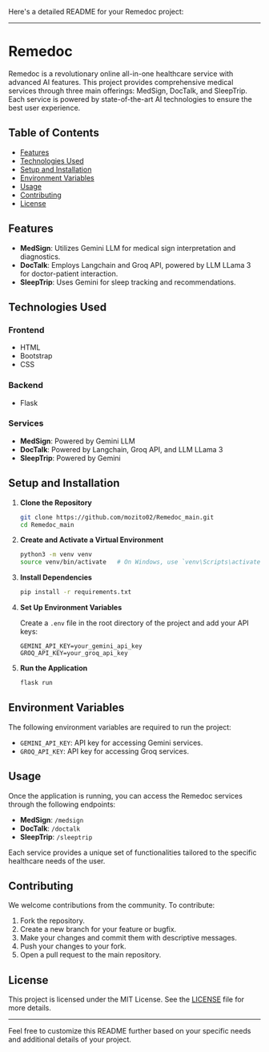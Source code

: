 Here's a detailed README for your Remedoc project:

---

# Remedoc

Remedoc is a revolutionary online all-in-one healthcare service with advanced AI features. This project provides comprehensive medical services through three main offerings: MedSign, DocTalk, and SleepTrip. Each service is powered by state-of-the-art AI technologies to ensure the best user experience.

## Table of Contents

- [Features](#features)
- [Technologies Used](#technologies-used)
- [Setup and Installation](#setup-and-installation)
- [Environment Variables](#environment-variables)
- [Usage](#usage)
- [Contributing](#contributing)
- [License](#license)

## Features

- **MedSign**: Utilizes Gemini LLM for medical sign interpretation and diagnostics.
- **DocTalk**: Employs Langchain and Groq API, powered by LLM LLama 3 for doctor-patient interaction.
- **SleepTrip**: Uses Gemini for sleep tracking and recommendations.

## Technologies Used

### Frontend

- HTML
- Bootstrap
- CSS

### Backend

- Flask

### Services

- **MedSign**: Powered by Gemini LLM
- **DocTalk**: Powered by Langchain, Groq API, and LLM LLama 3
- **SleepTrip**: Powered by Gemini

## Setup and Installation

1. **Clone the Repository**

   ```bash
   git clone https://github.com/mozito02/Remedoc_main.git
   cd Remedoc_main
   ```

2. **Create and Activate a Virtual Environment**

   ```bash
   python3 -m venv venv
   source venv/bin/activate   # On Windows, use `venv\Scripts\activate`
   ```

3. **Install Dependencies**

   ```bash
   pip install -r requirements.txt
   ```

4. **Set Up Environment Variables**

   Create a `.env` file in the root directory of the project and add your API keys:

   ```plaintext
   GEMINI_API_KEY=your_gemini_api_key
   GROQ_API_KEY=your_groq_api_key
   ```

5. **Run the Application**

   ```bash
   flask run
   ```

## Environment Variables

The following environment variables are required to run the project:

- `GEMINI_API_KEY`: API key for accessing Gemini services.
- `GROQ_API_KEY`: API key for accessing Groq services.

## Usage

Once the application is running, you can access the Remedoc services through the following endpoints:

- **MedSign**: `/medsign`
- **DocTalk**: `/doctalk`
- **SleepTrip**: `/sleeptrip`

Each service provides a unique set of functionalities tailored to the specific healthcare needs of the user.

## Contributing

We welcome contributions from the community. To contribute:

1. Fork the repository.
2. Create a new branch for your feature or bugfix.
3. Make your changes and commit them with descriptive messages.
4. Push your changes to your fork.
5. Open a pull request to the main repository.

## License

This project is licensed under the MIT License. See the [LICENSE](LICENSE) file for more details.

---

Feel free to customize this README further based on your specific needs and additional details of your project.
